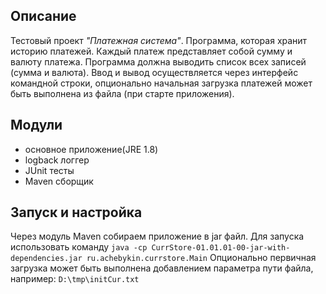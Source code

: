 ## Описание
Тестовый проект _"Платежная система"_.
Программа, которая хранит историю платежей. Каждый платеж представляет собой
сумму и валюту платежа. Программа должна выводить список всех записей (сумма и валюта).
Ввод и вывод осуществляется через интерфейс командной строки, опционально начальная
загрузка платежей может быть выполнена из файла (при старте приложения).

## Модули
* основное приложение(JRE 1.8)
* logback логгер
* JUnit тесты
* Maven сборщик


## Запуск и настройка
Через модуль Maven собираем приложение в jar файл.
Для запуска использовать команду 
`java -cp CurrStore-01.01.01-00-jar-with-dependencies.jar ru.achebykin.currstore.Main` 
Опционально первичная загрузка может быть выполнена добавлением параметра пути файла, например:
`D:\tmp\initCur.txt`